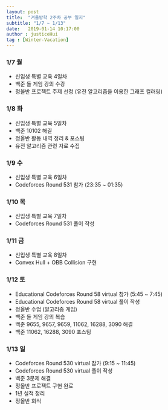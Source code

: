 ```yaml
---
layout: post
title:  "겨울방학 2주차 공부 일지"
subtitle: "1/7 ~ 1/13"
date:   2019-01-14 10:17:00
author : justiceHui
tag : [Winter-Vacation]
---
```


### 1/7 월
* 신입생 특별 교육 4일차
* 백준 돌 게임 강의 수강
* 정올반 프로젝트 주제 선정 (유전 알고리즘을 이용한 그래프 컬러링)

### 1/8 화
* 신입생 특별 교육 5일차
* 백준 10102 해결
* 정올반 활동 내역 정리 & 포스팅
* 유전 알고리즘 관련 자료 수집

### 1/9 수
* 신입생 특별 교육 6일차
* Codeforces Round 531 참가 (23:35 ~ 01:35)

### 1/10 목
* 신입생 특별 교육 7일차
* Codeforces Round 531 풀이 작성

### 1/11 금
* 신입생 특별 교육 8일차
* Convex Hull + OBB Collision 구현

### 1/12 토
* Educational Codeforces Round 58 virtual 참가 (5:45 ~ 7:45)
* Educational Codeforces Round 58 virtual 풀이 작성
* 정올반 수업 (알고리즘 게임)
* 백준 돌 게임 강의 복습
* 백준 9655, 9657, 9659, 11062, 16288, 3090 해결
* 백준 11062, 16288, 3090 포스팅

### 1/13 일
* Codeforces Round 530 virtual 참가 (9:15 ~ 11:45)
* Codeforces Round 530 virtual 풀이 작성
* 백준 3문제 해결
* 정올반 프로젝트 구현 완료
* 1년 실적 정리
* 정올반 회식
